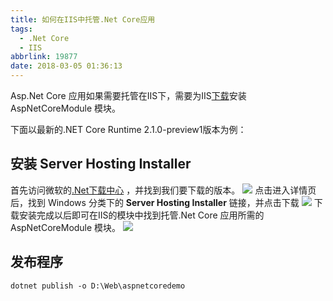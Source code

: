 ```yaml
---
title: 如何在IIS中托管.Net Core应用
tags:
  - .Net Core
  - IIS
abbrlink: 19877
date: 2018-03-05 01:36:13
---
```

Asp.Net Core 应用如果需要托管在IIS下，需要为IIS[下载](https://www.microsoft.com/net/download/all)安装 AspNetCoreModule 模块。


<!--more-->
下面以最新的.NET Core Runtime 2.1.0-preview1版本为例：
## 安装 Server Hosting Installer
首先访问微软的[.Net下载中心](https://www.microsoft.com/net/download/all)
，并找到我们要下载的版本。
![](http://p4au3q1y8.bkt.clouddn.com/20180305013606660/20180305014343191.png)
点击进入详情页后，找到 Windows 分类下的 **Server Hosting Installer** 链接，并点击下载
![](http://p4au3q1y8.bkt.clouddn.com/20180305013606660/20180305014516178.png)
下载安装完成以后即可在IIS的模块中找到托管.Net Core 应用所需的 AspNetCoreModule 模块。
![](http://p4au3q1y8.bkt.clouddn.com/20180305013606660/20180305014647982.png)

## 发布程序
```shell
dotnet publish -o D:\Web\aspnetcoredemo
```